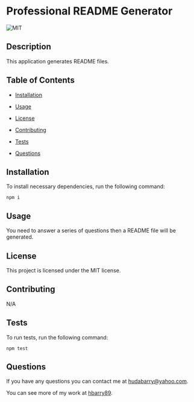 # Professional README Generator
  ![MIT](https://img.shields.io/badge/license-MIT-blue) 

  ## Description
  
  This application generates README files.
  
  ## Table of Contents
  
  * [Installation](#installation)
  
  * [Usage](#usage)
  
  * [License](#license)
  
  * [Contributing](#contributing)
  
  * [Tests](#tests)
  
  * [Questions](#questions)
  
  ## Installation
  
  To install necessary dependencies, run the following command:

  ```
  npm i
  ```
  
  ## Usage
  
  You need to answer a series of questions then a README file will be generated.
  
  ## License
  This project is licensed under the MIT license.
  
  
  ## Contributing
  
  N/A
  
  ## Tests
  
  To run tests, run the following command:
 
  ```
  npm test
  ```
  
  ## Questions
  
  If you have any questions you can contact me at hudabarry@yahoo.com.
  
  You can see more of my work at [hbarry89](https://github.com/hbarry89).
  
